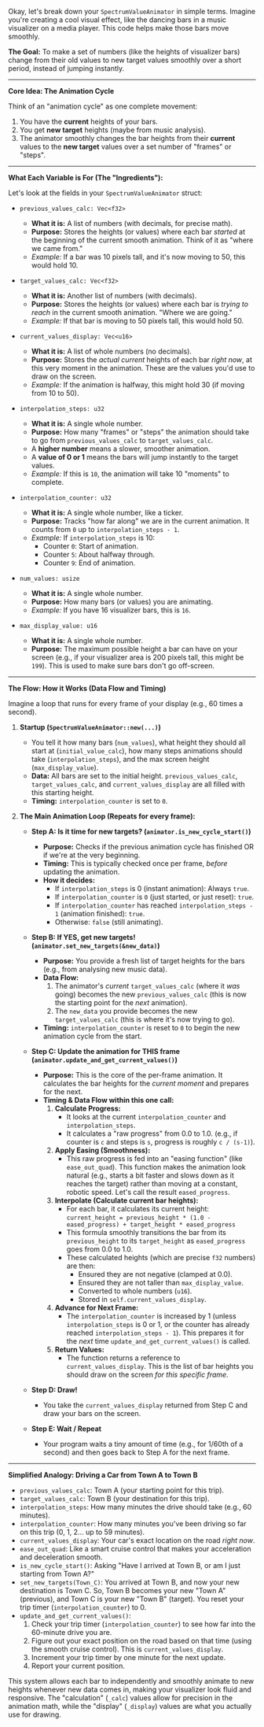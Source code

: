 Okay, let's break down your `SpectrumValueAnimator` in simple terms. Imagine you're creating a cool visual effect, like the dancing bars in a music visualizer on a media player. This code helps make those bars move smoothly.

**The Goal:**
To make a set of numbers (like the heights of visualizer bars) change from their old values to new target values smoothly over a short period, instead of jumping instantly.

---
**Core Idea: The Animation Cycle**

Think of an "animation cycle" as one complete movement:
1.  You have the **current** heights of your bars.
2.  You get **new target** heights (maybe from music analysis).
3.  The animator smoothly changes the bar heights from their **current** values to the **new target** values over a set number of "frames" or "steps".

---
**What Each Variable is For (The "Ingredients"):**

Let's look at the fields in your `SpectrumValueAnimator` struct:

* `previous_values_calc: Vec<f32>`
    * **What it is:** A list of numbers (with decimals, for precise math).
    * **Purpose:** Stores the heights (or values) where each bar *started* at the beginning of the current smooth animation. Think of it as "where we came from."
    * *Example:* If a bar was 10 pixels tall, and it's now moving to 50, this would hold 10.

* `target_values_calc: Vec<f32>`
    * **What it is:** Another list of numbers (with decimals).
    * **Purpose:** Stores the heights (or values) where each bar is *trying to reach* in the current smooth animation. "Where we are going."
    * *Example:* If that bar is moving to 50 pixels tall, this would hold 50.

* `current_values_display: Vec<u16>`
    * **What it is:** A list of whole numbers (no decimals).
    * **Purpose:** Stores the *actual current* heights of each bar *right now*, at this very moment in the animation. These are the values you'd use to draw on the screen.
    * *Example:* If the animation is halfway, this might hold 30 (if moving from 10 to 50).

* `interpolation_steps: u32`
    * **What it is:** A single whole number.
    * **Purpose:** How many "frames" or "steps" the animation should take to go from `previous_values_calc` to `target_values_calc`.
    * A **higher number** means a slower, smoother animation.
    * A **value of 0 or 1** means the bars will jump instantly to the target values.
    * *Example:* If this is `10`, the animation will take 10 "moments" to complete.

* `interpolation_counter: u32`
    * **What it is:** A single whole number, like a ticker.
    * **Purpose:** Tracks "how far along" we are in the current animation. It counts from `0` up to `interpolation_steps - 1`.
    * *Example:* If `interpolation_steps` is 10:
        * Counter `0`: Start of animation.
        * Counter `5`: About halfway through.
        * Counter `9`: End of animation.

* `num_values: usize`
    * **What it is:** A single whole number.
    * **Purpose:** How many bars (or values) you are animating.
    * *Example:* If you have 16 visualizer bars, this is `16`.

* `max_display_value: u16`
    * **What it is:** A single whole number.
    * **Purpose:** The maximum possible height a bar can have on your screen (e.g., if your visualizer area is 200 pixels tall, this might be `199`). This is used to make sure bars don't go off-screen.

---
**The Flow: How it Works (Data Flow and Timing)**

Imagine a loop that runs for every frame of your display (e.g., 60 times a second).

1.  **Startup (`SpectrumValueAnimator::new(...)`)**
    * You tell it how many bars (`num_values`), what height they should all start at (`initial_value_calc`), how many steps animations should take (`interpolation_steps`), and the max screen height (`max_display_value`).
    * **Data:** All bars are set to the initial height. `previous_values_calc`, `target_values_calc`, and `current_values_display` are all filled with this starting height.
    * **Timing:** `interpolation_counter` is set to `0`.

2.  **The Main Animation Loop (Repeats for every frame):**

    * **Step A: Is it time for new targets? (`animator.is_new_cycle_start()`)**
        * **Purpose:** Checks if the previous animation cycle has finished OR if we're at the very beginning.
        * **Timing:** This is typically checked once per frame, *before* updating the animation.
        * **How it decides:**
            * If `interpolation_steps` is 0 (instant animation): Always `true`.
            * If `interpolation_counter` is `0` (just started, or just reset): `true`.
            * If `interpolation_counter` has reached `interpolation_steps - 1` (animation finished): `true`.
            * Otherwise: `false` (still animating).

    * **Step B: If YES, get new targets! (`animator.set_new_targets(&new_data)`)**
        * **Purpose:** You provide a fresh list of target heights for the bars (e.g., from analysing new music data).
        * **Data Flow:**
            1.  The animator's *current* `target_values_calc` (where it *was* going) becomes the new `previous_values_calc` (this is now the starting point for the *next* animation).
            2.  The `new_data` you provide becomes the new `target_values_calc` (this is where it's now trying to go).
        * **Timing:** `interpolation_counter` is reset to `0` to begin the new animation cycle from the start.

    * **Step C: Update the animation for THIS frame (`animator.update_and_get_current_values()`)**
        * **Purpose:** This is the core of the per-frame animation. It calculates the bar heights for the *current moment* and prepares for the next.
        * **Timing & Data Flow within this one call:**
            1.  **Calculate Progress:**
                * It looks at the current `interpolation_counter` and `interpolation_steps`.
                * It calculates a "raw progress" from 0.0 to 1.0. (e.g., if counter is `c` and steps is `s`, progress is roughly `c / (s-1)`).
            2.  **Apply Easing (Smoothness):**
                * This raw progress is fed into an "easing function" (like `ease_out_quad`). This function makes the animation look natural (e.g., starts a bit faster and slows down as it reaches the target) rather than moving at a constant, robotic speed. Let's call the result `eased_progress`.
            3.  **Interpolate (Calculate current bar heights):**
                * For each bar, it calculates its current height:
                    `current_height = previous_height * (1.0 - eased_progress) + target_height * eased_progress`
                * This formula smoothly transitions the bar from its `previous_height` to its `target_height` as `eased_progress` goes from 0.0 to 1.0.
                * These calculated heights (which are precise `f32` numbers) are then:
                    * Ensured they are not negative (clamped at 0.0).
                    * Ensured they are not taller than `max_display_value`.
                    * Converted to whole numbers (`u16`).
                    * Stored in `self.current_values_display`.
            4.  **Advance for Next Frame:**
                * The `interpolation_counter` is increased by 1 (unless `interpolation_steps` is 0 or 1, or the counter has already reached `interpolation_steps - 1`). This prepares it for the *next* time `update_and_get_current_values()` is called.
            5.  **Return Values:**
                * The function returns a reference to `current_values_display`. This is the list of bar heights you should draw on the screen *for this specific frame*.

    * **Step D: Draw!**
        * You take the `current_values_display` returned from Step C and draw your bars on the screen.

    * **Step E: Wait / Repeat**
        * Your program waits a tiny amount of time (e.g., for 1/60th of a second) and then goes back to Step A for the next frame.

---
**Simplified Analogy: Driving a Car from Town A to Town B**

* `previous_values_calc`: Town A (your starting point for this trip).
* `target_values_calc`: Town B (your destination for this trip).
* `interpolation_steps`: How many minutes the drive should take (e.g., 60 minutes).
* `interpolation_counter`: How many minutes you've been driving so far on this trip (0, 1, 2... up to 59 minutes).
* `current_values_display`: Your car's exact location on the road *right now*.
* `ease_out_quad`: Like a smart cruise control that makes your acceleration and deceleration smooth.
* `is_new_cycle_start()`: Asking "Have I arrived at Town B, or am I just starting from Town A?"
* `set_new_targets(Town_C)`: You arrived at Town B, and now your new destination is Town C. So, Town B becomes your new "Town A" (previous), and Town C is your new "Town B" (target). You reset your trip timer (`interpolation_counter`) to 0.
* `update_and_get_current_values()`:
    1.  Check your trip timer (`interpolation_counter`) to see how far into the 60-minute drive you are.
    2.  Figure out your exact position on the road based on that time (using the smooth cruise control). This is `current_values_display`.
    3.  Increment your trip timer by one minute for the next update.
    4.  Report your current position.

This system allows each bar to independently and smoothly animate to new heights whenever new data comes in, making your visualizer look fluid and responsive. The "calculation" (`_calc`) values allow for precision in the animation math, while the "display" (`_display`) values are what you actually use for drawing.